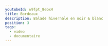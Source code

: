 ```yaml
---
youtubeId: w9fpt_8ebx4
title: Bordeaux
description: Balade hivernale en noir & blanc
position: 3
tags:
  - video
  - documentaire
---
```

